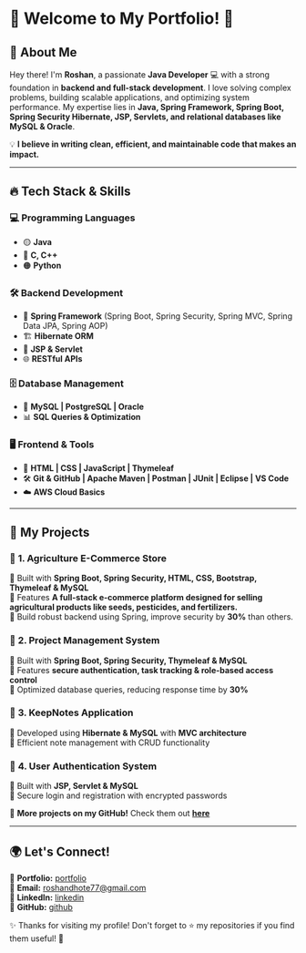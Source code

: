 # 👋 Welcome to My Portfolio! 🚀  

## **🌟 About Me**  
Hey there! I'm **Roshan**, a passionate **Java Developer** 💻 with a strong foundation in **backend and full-stack development**. I love solving complex problems, building scalable applications, and optimizing system performance. My expertise lies in **Java, Spring Framework, Spring Boot, Spring Security Hibernate, JSP, Servlets, and relational databases like MySQL & Oracle**.  

💡 **I believe in writing clean, efficient, and maintainable code that makes an impact.**  

---

## **🔥 Tech Stack & Skills**  
### **💻 Programming Languages**  
- 🟡 **Java**
- 🔵 **C, C++**  
- 🟠 **Python**  

### **🛠️ Backend Development**  
- 🌿 **Spring Framework** (Spring Boot, Spring Security, Spring MVC, Spring Data JPA, Spring AOP)  
- 🏗️ **Hibernate ORM**  
- 🏢 **JSP & Servlet**  
- 🌐 **RESTful APIs**  

### **🗄️ Database Management**  
- 💾 **MySQL | PostgreSQL | Oracle**  
- 📊 **SQL Queries & Optimization**  

### **🖥️ Frontend & Tools**  
- 🎨 **HTML | CSS | JavaScript | Thymeleaf**  
- 🛠️ **Git & GitHub | Apache Maven | Postman | JUnit | Eclipse | VS Code**  
- ☁️ **AWS Cloud Basics**  

---

## **🚀 My Projects**  
### 📌 **1. Agriculture E-Commerce Store**  
🔹 Built with **Spring Boot, Spring Security, HTML, CSS, Bootstrap, Thymeleaf & MySQL**  
🔹 Features **A full-stack e-commerce platform designed for selling agricultural products like seeds, pesticides, and fertilizers.**  
🔹 Build robust backend using Spring, improve security by **30%**  than others.
 
### 📌 **2. Project Management System**  
🔹 Built with **Spring Boot, Spring Security, Thymeleaf & MySQL**  
🔹 Features **secure authentication, task tracking & role-based access control**  
🔹 Optimized database queries, reducing response time by **30%**  

### 📌 **3. KeepNotes Application**  
🔹 Developed using **Hibernate & MySQL** with **MVC architecture**  
🔹 Efficient note management with CRUD functionality  

### 📌 **4. User Authentication System**  
🔹 Built with **JSP, Servlet & MySQL**  
🔹 Secure login and registration with encrypted passwords  

📌 **More projects on my GitHub!** Check them out **[here](https://github.com/RoshansGit77/)**  

---

## **🌍 Let's Connect!**  
🔗 **Portfolio:** [portfolio](https://roshansgit77.github.io/portfolio/)  
📩 **Email:** roshandhote77@gmail.com  
💼 **LinkedIn:** [linkedin](www.linkedin.com/in/roshan-dhote)  
📂 **GitHub:** [github](https://github.com/RoshansGit77)  

✨ Thanks for visiting my profile! Don't forget to ⭐ my repositories if you find them useful! 🚀  



